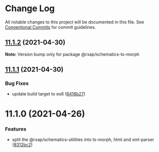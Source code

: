 # Change Log

All notable changes to this project will be documented in this file.
See [Conventional Commits](https://conventionalcommits.org) for commit guidelines.

## [11.1.2](https://gitlab.com/rxap/packages/compare/@rxap/schematics-ts-morph@11.1.1...@rxap/schematics-ts-morph@11.1.2) (2021-04-30)

**Note:** Version bump only for package @rxap/schematics-ts-morph





## [11.1.1](https://gitlab.com/rxap/packages/compare/@rxap/schematics-ts-morph@11.1.0...@rxap/schematics-ts-morph@11.1.1) (2021-04-30)


### Bug Fixes

* update build target to es6 ([6418b27](https://gitlab.com/rxap/packages/commit/6418b27af301db0c794bb584504d786ad20cfe8c))





# 11.1.0 (2021-04-26)


### Features

* split the @rxap/schematics-utilities into ts-morph, html and xml-parser ([8312bc2](https://gitlab.com/rxap/packages/commit/8312bc2c11d1b15e57185726b62d3b80acf135f9))
